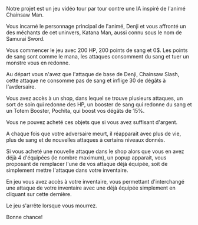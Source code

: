 Notre projet est un jeu vidéo tour par tour contre une IA inspiré de l'animé Chainsaw Man.

Vous incarné le personnage principal de l'animé, Denji et vous affronté un des méchants de cet uninvers, Katana Man, aussi connu sous le nom de Samurai Sword.

Vous commencer le jeu avec 200 HP, 200 points de sang et 0$.
Les points de sang sont comme le mana, les attaques consomment du sang et tuer un monstre vous en redonne.

Au départ vous n'avez que l'attaque de base de Denji, Chainsaw Slash, cette attaque ne consomme pas de sang et inflige 30 de dégâts à l'avdersaire.

Vous avez accès à un shop, dans lequel se trouve plusieurs attaques, un sort de soin qui redonne des HP, un booster de sang qui redonne du sang
et un Totem Booster, Pochita, qui boost vos dégâts de 15%.

Vous ne pouvez acheté ces objets que si vous avez suffisant d'argent.

A chaque fois que votre adversaire meurt, il réapparait avec plus de vie, plus de sang et de nouvelles attaques à certains niveaux donnés.

Si vous acheté une nouvelle attaque dans le shop alors que vous en avez déjà 4 d'équipées (le nombre maximum), un popup apparait, vous proposant 
de remplacer l'une de vos attaque déjà équipée, soit de simplement mettre l'attaque dans votre inventaire.   

En jeu vous avez accès à votre inventaire, vous permettant d'interchangé une attaque de votre inventaire avec une déjà équipée simplement en cliquant sur cette dernière.

Le jeu s'arrête lorsque vous mourrez.

Bonne chance!
